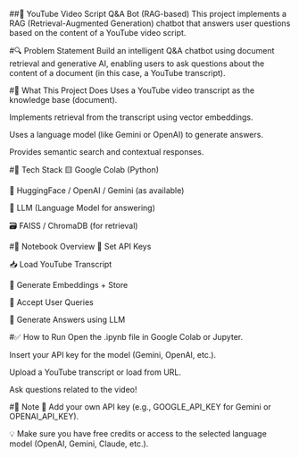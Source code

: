 ##📘 YouTube Video Script Q&A Bot (RAG-based)
This project implements a RAG (Retrieval-Augmented Generation) chatbot that answers user questions based on the content of a YouTube video script.

#🔍 Problem Statement
Build an intelligent Q&A chatbot using document retrieval and generative AI, enabling users to ask questions about the content of a document (in this case, a YouTube transcript).

#🚀 What This Project Does
Uses a YouTube video transcript as the knowledge base (document).

Implements retrieval from the transcript using vector embeddings.

Uses a language model (like Gemini or OpenAI) to generate answers.

Provides semantic search and contextual responses.

#🧠 Tech Stack
🟨 Google Colab (Python)

🤗 HuggingFace / OpenAI / Gemini (as available)

🧠 LLM (Language Model for answering)

🗃️ FAISS / ChromaDB (for retrieval)

#📂 Notebook Overview
🔑 Set API Keys

📥 Load YouTube Transcript

🔎 Generate Embeddings + Store

💬 Accept User Queries

🧠 Generate Answers using LLM

#✅ How to Run
Open the .ipynb file in Google Colab or Jupyter.

Insert your API key for the model (Gemini, OpenAI, etc.).

Upload a YouTube transcript or load from URL.

Ask questions related to the video!

#📌 Note
🔐 Add your own API key (e.g., GOOGLE_API_KEY for Gemini or OPENAI_API_KEY).

💡 Make sure you have free credits or access to the selected language model (OpenAI, Gemini, Claude, etc.).


